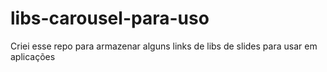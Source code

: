 # libs-carousel-para-uso
Criei esse repo para armazenar alguns links de libs de slides para usar em aplicações 
